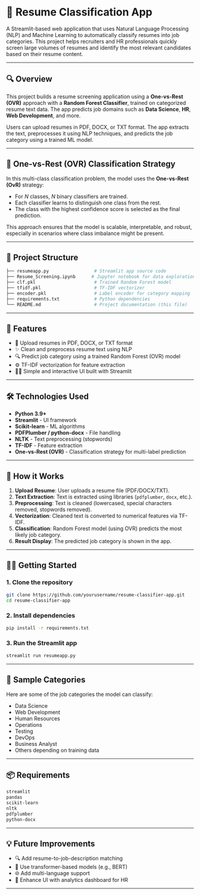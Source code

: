 

# 🧠 Resume Classification App

A Streamlit-based web application that uses Natural Language Processing (NLP) and Machine Learning to automatically classify resumes into job categories. This project helps recruiters and HR professionals quickly screen large volumes of resumes and identify the most relevant candidates based on their resume content.

---

## 🔍 Overview

This project builds a resume screening application using a **One-vs-Rest (OVR)** approach with a **Random Forest Classifier**, trained on categorized resume text data. The app predicts job domains such as **Data Science**, **HR**, **Web Development**, and more.

Users can upload resumes in PDF, DOCX, or TXT format. The app extracts the text, preprocesses it using NLP techniques, and predicts the job category using a trained ML model.

---

## 🧠 One-vs-Rest (OVR) Classification Strategy

In this multi-class classification problem, the model uses the **One-vs-Rest (OvR)** strategy:

- For *N* classes, *N* binary classifiers are trained.
- Each classifier learns to distinguish one class from the rest.
- The class with the highest confidence score is selected as the final prediction.

This approach ensures that the model is scalable, interpretable, and robust, especially in scenarios where class imbalance might be present.

---

## 📁 Project Structure

```bash
├── resumeapp.py                 # Streamlit app source code
├── Resume_Screening.ipynb      # Jupyter notebook for data exploration, preprocessing, model training
├── clf.pkl                      # Trained Random Forest model
├── tfidf.pkl                    # TF-IDF vectorizer
├── encoder.pkl                  # Label encoder for category mapping
├── requirements.txt             # Python dependencies
└── README.md                    # Project documentation (this file)
```

---

## 🚀 Features

- 📄 Upload resumes in PDF, DOCX, or TXT format
- ✨ Clean and preprocess resume text using NLP
- 🔍 Predict job category using a trained Random Forest (OVR) model
- ⚙️ TF-IDF vectorization for feature extraction
- 🧑‍💻 Simple and interactive UI built with Streamlit

---

## 🛠️ Technologies Used

- **Python 3.9+**
- **Streamlit** - UI framework
- **Scikit-learn** - ML algorithms
- **PDFPlumber / python-docx** - File handling
- **NLTK** - Text preprocessing (stopwords)
- **TF-IDF** - Feature extraction
- **One-vs-Rest (OVR)** - Classification strategy for multi-label prediction

---

## 🧪 How it Works

1. **Upload Resume**: User uploads a resume file (PDF/DOCX/TXT).
2. **Text Extraction**: Text is extracted using libraries (`pdfplumber`, `docx`, etc.).
3. **Preprocessing**: Text is cleaned (lowercased, special characters removed, stopwords removed).
4. **Vectorization**: Cleaned text is converted to numerical features via TF-IDF.
5. **Classification**: Random Forest model (using OVR) predicts the most likely job category.
6. **Result Display**: The predicted job category is shown in the app.

---

## 🧑‍💻 Getting Started

### 1. Clone the repository

```bash
git clone https://github.com/yourusername/resume-classifier-app.git
cd resume-classifier-app
```

### 2. Install dependencies

```bash
pip install -r requirements.txt
```

### 3. Run the Streamlit app

```bash
streamlit run resumeapp.py
```

---

## 📄 Sample Categories

Here are some of the job categories the model can classify:

- Data Science
- Web Development
- Human Resources
- Operations
- Testing
- DevOps
- Business Analyst
- Others depending on training data

---

## 📦 Requirements

```txt
streamlit
pandas
scikit-learn
nltk
pdfplumber
python-docx
```

---

## 💡 Future Improvements

- 🔍 Add resume-to-job-description matching
- 🧠 Use transformer-based models (e.g., BERT)
- 🌐 Add multi-language support
- 🧾 Enhance UI with analytics dashboard for HR

---
